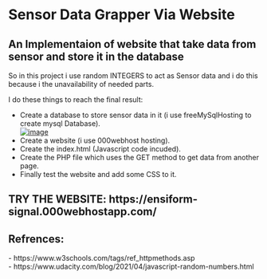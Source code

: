 <h1>Sensor Data Grapper Via Website</h1>

<h2>An Implementaion of website that take data from sensor and store it in the database</h2>

<p>So in this project i use random INTEGERS to act as Sensor data and i do this because i the unavailability of needed parts.</p>

I do these things to reach the final result: 
- Create a database to store sensor data in it (i use freeMySqlHosting to create mysql Database).<br>
<a href="https://ibb.co/hdzP98q"><img src="https://i.ibb.co/hdzP98q/image.png" alt="image" border="0"></a>
- Create a website (i use 000webhost hosting).
- Create the index.html (Javascript code incuded).
- Create the PHP file which uses the GET method to get data from another page.
- Finally test the website and add some CSS to it.

<h2>TRY THE WEBSITE: https://ensiform-signal.000webhostapp.com/ </h2>

<h2>
Refrences:
</h2>
- https://www.w3schools.com/tags/ref_httpmethods.asp
<br>
- https://www.udacity.com/blog/2021/04/javascript-random-numbers.html
